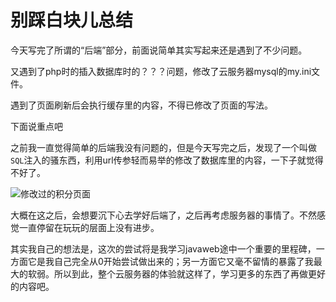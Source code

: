 # 别踩白块儿总结

今天写完了所谓的“后端”部分，前面说简单其实写起来还是遇到了不少问题。

又遇到了php时的插入数据库时的？？？问题，修改了云服务器mysql的my.ini文件。

遇到了页面刷新后会执行缓存里的内容，不得已修改了页面的写法。

下面说重点吧

之前我一直觉得简单的后端我没有问题的，但是今天写完之后，发现了一个叫做`SQL`注入的骚东西，利用url传参轻而易举的修改了数据库里的内容，一下子就觉得不好了。

![修改过的积分页面](https://upload-images.jianshu.io/upload_images/13085799-a4aeae2bb7e0d773.png?imageMogr2/auto-orient/strip%7CimageView2/2/w/1240)


大概在这之后，会想要沉下心去学好后端了，之后再考虑服务器的事情了。不然感觉一直停留在玩玩的层面上没有进步。

其实我自己的想法是，这次的尝试将是我学习javaweb途中一个重要的里程碑，一方面它是我自己完全从0开始尝试做出来的；另一方面它又毫不留情的暴露了我最大的软弱。所以到此，整个云服务器的体验就这样了，学习更多的东西了再做更好的内容吧。
